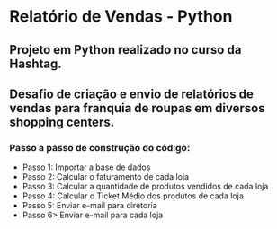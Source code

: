 # Relatório de Vendas - Python

## Projeto em Python realizado no curso da Hashtag.

## Desafio de criação e envio de relatórios de vendas para franquia de roupas em diversos shopping centers.

### Passo a passo de construção do código:

- Passo 1: Importar a base de dados
- Passo 2: Calcular o faturamento de cada loja
- Passo 3: Calcular a quantidade de produtos vendidos de cada loja
- Passo 4: Calcular o Ticket Médio dos produtos de cada loja
- Passo 5: Enviar e-mail para diretoria
- Passo 6> Enviar e-mail para cada loja

